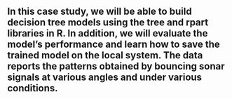 ## In this case study, we will be able to build decision tree models using the tree and rpart libraries in R. In addition, we will evaluate the model’s performance and learn how to save the trained model on the local system. The data reports the patterns obtained by bouncing sonar signals at various angles and under various conditions.  
